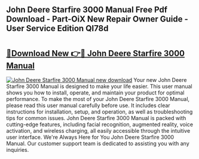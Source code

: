 ## John Deere Starfire 3000 Manual Free Pdf Download - Part-OiX New Repair Owner Guide - User Service Edition QI78d

# <h2><a href="http://bc95209.oget.top/?id=John+Deere+Starfire+3000+Manual">🔗Download New 👉🔴 John Deere Starfire 3000 Manual</a></h2>

[![John Deere Starfire 3000 Manual new download](https://i.imgur.com/5g1atiW.png)](http://bc95209.oget.top/?id=John+Deere+Starfire+3000+Manual)
Your new John Deere Starfire 3000 Manual is designed to make your life easier. This user manual shows you how to install, operate, and maintain your product for optimal performance. To make the most of your John Deere Starfire 3000 Manual, please read this user manual carefully before use. It includes clear instructions for installation, setup, and operation, as well as troubleshooting tips for common issues. John Deere Starfire 3000 Manual is packed with cutting-edge features, including facial recognition, augmented reality, voice activation, and wireless charging, all easily accessible through the intuitive user interface. We're Always Here for You John Deere Starfire 3000 Manual. Our customer support team is dedicated to assisting you with any inquiries.
